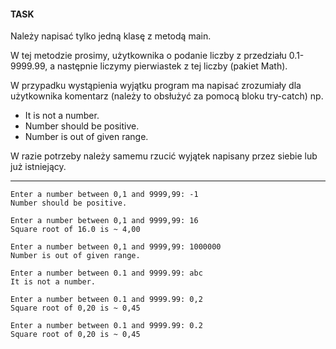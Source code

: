 #### **TASK**

Należy napisać tylko jedną klasę z metodą main.

W tej metodzie prosimy, użytkownika o podanie liczby z przedziału 0.1-9999.99, a następnie liczymy pierwiastek z tej liczby (pakiet Math).

W przypadku wystąpienia wyjątku program ma napisać zrozumiały dla użytkownika komentarz (należy to obsłużyć za pomocą bloku try-catch) np.
- It is not a number.
- Number should be positive.
- Number is out of given range.

W razie potrzeby należy samemu rzucić wyjątek napisany przez siebie lub już istniejący.

---

```
Enter a number between 0,1 and 9999,99: -1
Number should be positive.

Enter a number between 0,1 and 9999,99: 16
Square root of 16.0 is ~ 4,00

Enter a number between 0,1 and 9999,99: 1000000
Number is out of given range.

Enter a number between 0.1 and 9999.99: abc
It is not a number.

Enter a number between 0.1 and 9999.99: 0,2
Square root of 0,20 is ~ 0,45

Enter a number between 0.1 and 9999.99: 0.2
Square root of 0,20 is ~ 0,45
```